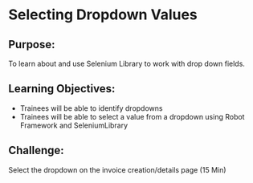 # Selecting Dropdown Values

## Purpose: 
To learn about and use Selenium Library to work with drop down fields.

## Learning Objectives:

- Trainees will be able to identify dropdowns
- Trainees will be able to select a value from a dropdown using Robot Framework and SeleniumLibrary


## Challenge: 
Select the dropdown on the invoice creation/details page (15 Min)
